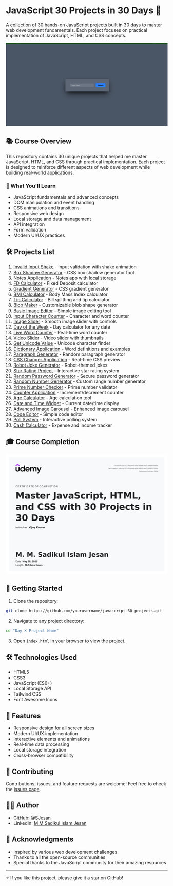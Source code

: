 # JavaScript 30 Projects in 30 Days 🚀

A collection of 30 hands-on JavaScript projects built in 30 days to master web development fundamentals. Each project focuses on practical implementation of JavaScript, HTML, and CSS concepts.

![JavaScript 30 Projects](images/Project-1.png)

## 📚 Course Overview

This repository contains 30 unique projects that helped me master JavaScript, HTML, and CSS through practical implementation. Each project is designed to reinforce different aspects of web development while building real-world applications.

### 🎯 What You'll Learn
- JavaScript fundamentals and advanced concepts
- DOM manipulation and event handling
- CSS animations and transitions
- Responsive web design
- Local storage and data management
- API integration
- Form validation
- Modern UI/UX practices

## 🛠️ Projects List

1. [Invalid Input Shake](Day%201%20Invalid%20Input%20Shake/) - Input validation with shake animation
2. [Box Shadow Generator](Day%202%20Box%20Shadow%20Generator/) - CSS box shadow generator tool
3. [Notes Application](Day%203%20Notes%20Application/) - Notes app with local storage
4. [FD Calculator](Day%204%20FD%20Calculator/) - Fixed Deposit calculator
5. [Gradient Generator](Day%205%20Gradient%20Generator/) - CSS gradient generator
6. [BMI Calculator](Day%206%20BMI%20Calculato/) - Body Mass Index calculator
7. [Tip Calculator](Day%207%20Tip%20Calculator/) - Bill splitting and tip calculator
8. [Blob Maker](Day%208%20Blob%20Maker/) - Customizable blob shape generator
9. [Basic Image Editor](Day%209%20Basic%20Image%20Editor/) - Simple image editing tool
10. [Input Character Counter](Day%2010%20Input%20Character%20Counter/) - Character and word counter
11. [Image Slider](Day%2011%20Image%20Slider/) - Smooth image slider with controls
12. [Day of the Week](Day%2012%20Day%20of%20the%20Week/) - Day calculator for any date
13. [Live Word Counter](Day%2013%20Live%20Word%20Counter/) - Real-time word counter
14. [Video Slider](Day%2014%20Video%20Slider/) - Video slider with thumbnails
15. [Get Unicode Value](Day%2015%20Get%20Unicode%20Value/) - Unicode character finder
16. [Dictionary Application](Day%2016%20Dictionary%20Application/) - Word definitions and examples
17. [Paragraph Generator](Day%2017%20Paragraph%20Generator/) - Random paragraph generator
18. [CSS Changer Application](Day%2018%20CSS%20Changer%20Application/) - Real-time CSS preview
19. [Robot Joke Generator](Day%2019%20Robot%20Joke%20Generator%20Application/) - Robot-themed jokes
20. [Star Rating Project](Day%2020%20Star%20Rating%20Project/) - Interactive star rating system
21. [Random Password Generator](Day%2021%20Generate%20Random%20Password/) - Secure password generator
22. [Random Number Generator](Day%2022%20Random%20Number%20Generator/) - Custom range number generator
23. [Prime Number Checker](Day%2023%20Prime%20and%20Non-Prime%20Number/) - Prime number validator
24. [Counter Application](Day%2024%20Counter%20Application/) - Increment/decrement counter
25. [Age Calculator](Day%2025%20Age%20Calculator/) - Age calculation tool
26. [Date and Time Widget](Day%2026%20Date%20and%20Time%20Widget/) - Current date/time display
27. [Advanced Image Carousel](Day%2027%20Advanced%20Image%20Carousel%20Application/) - Enhanced image carousel
28. [Code Editor](Day%2028%20Code%20Editor/) - Simple code editor
29. [Poll System](Day%2029%20Poll%20System/) - Interactive polling system
30. [Cash Calculator](Day%2030%20Cash%20Calculator/) - Expense and income tracker

## 🎓 Course Completion

![Course Completion Certificate](images/UC-d5f1d44b-e0df-4966-aeb7-92f43f17688b.jpg)

## 🚀 Getting Started

1. Clone the repository:
```bash
git clone https://github.com/yourusername/javascript-30-projects.git
```

2. Navigate to any project directory:
```bash
cd "Day X Project Name"
```

3. Open `index.html` in your browser to view the project.

## 🛠️ Technologies Used

- HTML5
- CSS3
- JavaScript (ES6+)
- Local Storage API
- Tailwind CSS
- Font Awesome Icons

## 📱 Features

- Responsive design for all screen sizes
- Modern UI/UX implementation
- Interactive elements and animations
- Real-time data processing
- Local storage integration
- Cross-browser compatibility

## 🤝 Contributing

Contributions, issues, and feature requests are welcome! Feel free to check the [issues page](https://github.com/SJesan/javascript-30-projects/issues).


## 👨‍💻 Author

- GitHub: [@SJesan](https://github.com/SJesan)  
- LinkedIn: [M M Sadikul Islam Jesan](https://www.linkedin.com/in/sadikul-islam-jesan/)

## 🙏 Acknowledgments

- Inspired by various web development challenges
- Thanks to all the open-source communities
- Special thanks to the JavaScript community for their amazing resources

---
⭐️ If you like this project, please give it a star on GitHub! 
